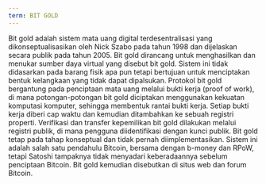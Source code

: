 ```yaml
---
term: BIT GOLD
---
```


Bit gold adalah sistem mata uang digital terdesentralisasi yang dikonseptualisasikan oleh Nick Szabo pada tahun 1998 dan dijelaskan secara publik pada tahun 2005. Bit gold dirancang untuk menghasilkan dan menukar sumber daya virtual yang disebut bit gold. Sistem ini tidak didasarkan pada barang fisik apa pun tetapi bertujuan untuk menciptakan bentuk kelangkaan yang tidak dapat dipalsukan. Protokol bit gold bergantung pada penciptaan mata uang melalui bukti kerja (proof of work), di mana potongan-potongan bit gold diciptakan menggunakan kekuatan komputasi komputer, sehingga membentuk rantai bukti kerja. Setiap bukti kerja diberi cap waktu dan kemudian ditambahkan ke sebuah registri properti. Verifikasi dan transfer kepemilikan bit gold dilakukan melalui registri publik, di mana pengguna diidentifikasi dengan kunci publik. Bit gold tetap pada tahap konseptual dan tidak pernah diimplementasikan. Sistem ini adalah salah satu pendahulu Bitcoin, bersama dengan b-money dan RPoW, tetapi Satoshi tampaknya tidak menyadari keberadaannya sebelum penciptaan Bitcoin. Bit gold kemudian disebutkan di situs web dan forum Bitcoin.